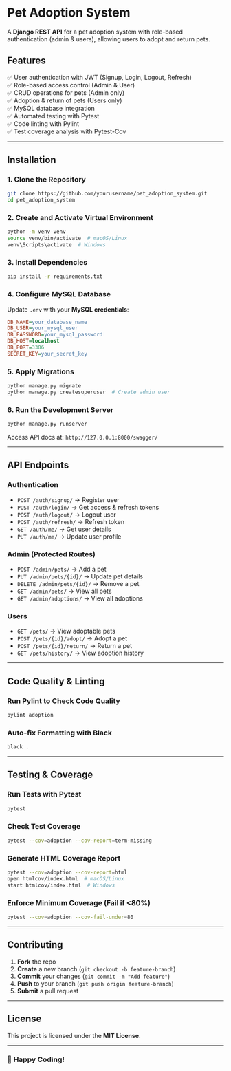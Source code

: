 
# Pet Adoption System

A **Django REST API** for a pet adoption system with role-based authentication (admin & users), allowing users to adopt and return pets.

## **Features**
✅ User authentication with JWT (Signup, Login, Logout, Refresh)  
✅ Role-based access control (Admin & User)  
✅ CRUD operations for pets (Admin only)  
✅ Adoption & return of pets (Users only)  
✅ MySQL database integration  
✅ Automated testing with Pytest  
✅ Code linting with Pylint  
✅ Test coverage analysis with Pytest-Cov  

---

## **Installation**
### **1. Clone the Repository**
```sh
git clone https://github.com/yourusername/pet_adoption_system.git
cd pet_adoption_system
```

### **2. Create and Activate Virtual Environment**
```sh
python -m venv venv
source venv/bin/activate  # macOS/Linux
venv\Scripts\activate  # Windows
```

### **3. Install Dependencies**
```sh
pip install -r requirements.txt
```

### **4. Configure MySQL Database**
Update `.env` with your **MySQL credentials**:
```ini
DB_NAME=your_database_name
DB_USER=your_mysql_user
DB_PASSWORD=your_mysql_password
DB_HOST=localhost
DB_PORT=3306
SECRET_KEY=your_secret_key
```

### **5. Apply Migrations**
```sh
python manage.py migrate
python manage.py createsuperuser  # Create admin user
```

### **6. Run the Development Server**
```sh
python manage.py runserver
```
Access API docs at: `http://127.0.0.1:8000/swagger/`

---

## **API Endpoints**
### **Authentication**
- `POST /auth/signup/` → Register user
- `POST /auth/login/` → Get access & refresh tokens
- `POST /auth/logout/` → Logout user
- `POST /auth/refresh/` → Refresh token
- `GET /auth/me/` → Get user details
- `PUT /auth/me/` → Update user profile

### **Admin (Protected Routes)**
- `POST /admin/pets/` → Add a pet
- `PUT /admin/pets/{id}/` → Update pet details
- `DELETE /admin/pets/{id}/` → Remove a pet
- `GET /admin/pets/` → View all pets
- `GET /admin/adoptions/` → View all adoptions

### **Users**
- `GET /pets/` → View adoptable pets
- `POST /pets/{id}/adopt/` → Adopt a pet
- `POST /pets/{id}/return/` → Return a pet
- `GET /pets/history/` → View adoption history

---

## **Code Quality & Linting**
### **Run Pylint to Check Code Quality**
```sh
pylint adoption
```
### **Auto-fix Formatting with Black**
```sh
black .
```

---

## **Testing & Coverage**
### **Run Tests with Pytest**
```sh
pytest
```
### **Check Test Coverage**
```sh
pytest --cov=adoption --cov-report=term-missing
```
### **Generate HTML Coverage Report**
```sh
pytest --cov=adoption --cov-report=html
open htmlcov/index.html  # macOS/Linux
start htmlcov/index.html  # Windows
```
### **Enforce Minimum Coverage (Fail if <80%)**
```sh
pytest --cov=adoption --cov-fail-under=80
```

---

## **Contributing**
1. **Fork** the repo
2. **Create** a new branch (`git checkout -b feature-branch`)
3. **Commit** your changes (`git commit -m "Add feature"`)
4. **Push** to your branch (`git push origin feature-branch`)
5. **Submit** a pull request

---

## **License**
This project is licensed under the **MIT License**.

---

### 🚀 **Happy Coding!**

